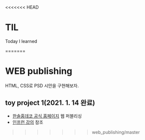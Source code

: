 <<<<<<< HEAD
# TIL
Today I learned

=======
# WEB publishing
HTML, CSS로 PSD 시안을 구현해보자.

## toy project 1(2021. 1. 14 완료)

* [한솔홈데코 공식 홈페이지](http://www.hansolhomedeco.co.kr/home/) 웹 퍼블리싱
* [인프런 강의](https://www.inflearn.com/course/%ED%8D%BC%EB%B8%94%EB%A6%AC%EC%85%94-%EC%9B%B9%EC%82%AC%EC%9D%B4%ED%8A%B8%EB%A7%8C%EB%93%A4%EA%B8%B0-%EB%A6%AC%EB%B2%A0%ED%95%98%EC%96%80#curriculum) 참조
>>>>>>> web_publishing/master
